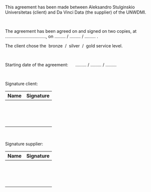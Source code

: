 This agreement has been made between Aleksandro Stulginskio Universitetas (client) and Da Vinci Data (the supplier) of the UNWDMI.

<br/>

The agreement has been agreed on and signed on two copies, at  ……………………………, on ……… / ……… / ……… .

The client chose the&nbsp; bronze &nbsp;/&nbsp; silver &nbsp;/&nbsp; gold service level.

<br/>

Starting date of the agreement: &nbsp;&nbsp;&nbsp;&nbsp; ……… / ……… / ………

<br/>

Signature client:

| Name                 | Signature |
| :---                 | :---      |
| <br/><br/><br/><br/> |           |

<br/>

Signature supplier:

| Name                 | Signature |
| :---                 | :---      |
| <br/><br/><br/><br/> |           |

